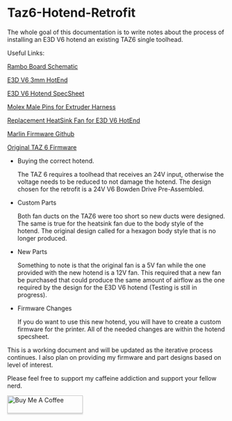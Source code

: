 # Taz6-Hotend-Retrofit
The whole goal of this documentation is to write notes about the process of installing an E3D V6 hotend an existing TAZ6 single toolhead.

Useful Links:

[Rambo Board Schematic](https://download.lulzbot.com/TAZ/6.03/production_parts/electronics/TAZ6_Wiring.pdf)

[E3D V6 3mm HotEnd](https://e3d-online.com/products/v6-3mm-all-metal-hotend?_pos=1&_sid=9686feb59&_ss=r&variant=54890198172028)

[E3D V6 Hotend SpecSheet](https://e3d-online.zendesk.com/hc/en-us/article_attachments/360016249998)

[Molex Male Pins for Extruder Harness](https://www.digikey.com/en/products/detail/molex/0016020107/467790?s=N4IgTCBcDaIAxwIwDY5iXA7CAugXyA)

[Replacement HeatSink Fan for E3D V6 HotEnd](https://www.amazon.com/dp/B0DJQW5S3Z?ref=ppx_yo2ov_dt_b_fed_asin_title&th=1)

[Marlin Firmware Github](https://github.com/MarlinFirmware/Marlin)

[Original TAZ 6 Firmware](https://download.lulzbot.com/TAZ/6.0/software/2016Q2/Marlin/)

- Buying the correct hotend.

  The TAZ 6 requires a toolhead that receives an 24V input, otherwise the voltage needs to be reduced to not damage the hotend. The design chosen for the retrofit is a 24V V6 Bowden Drive Pre-Assembled.

- Custom Parts

  Both fan ducts on the TAZ6 were too short so new ducts were designed. The same is true for the heatsink fan due to the body style of the hotend. The original design called for a hexagon body style that is no longer produced.

- New Parts

  Something to note is that the original fan is a 5V fan while the one provided with the new hotend is a 12V fan. This required that a new fan be purchased that could produce the same amount of airflow as the one required by the design for the E3D V6 hotend (Testing is still in progress). 

- Firmware Changes

  If you do want to use this new hotend, you will have to create a custom firmware for the printer. All of the needed changes are within the hotend specsheet.

This is a working document and will be updated as the iterative process continues. I also plan on providing my firmware and part designs based on level of interest. 

Please feel free to support my caffeine addiction and support your fellow nerd.

<a href="https://www.buymeacoffee.com/dreamweaverx3" target="_blank"><img src="https://www.buymeacoffee.com/assets/img/custom_images/orange_img.png" alt="Buy Me A Coffee" style="height: 41px !important;width: 174px !important;box-shadow: 0px 3px 2px 0px rgba(190, 190, 190, 0.5) !important;-webkit-box-shadow: 0px 3px 2px 0px rgba(190, 190, 190, 0.5) !important;" ></a>
